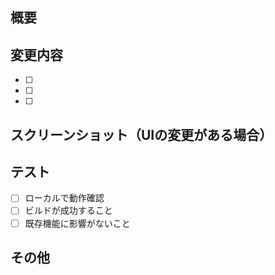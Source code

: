 ## 概要
<!-- このPRで何を変更したかを簡潔に説明してください -->

## 変更内容
<!-- 主な変更点をリストアップしてください -->
- [ ] 
- [ ] 
- [ ] 

## スクリーンショット（UIの変更がある場合）
<!-- 変更前後のスクリーンショットを貼ってください -->

## テスト
<!-- どのようにテストしたかを記載してください -->
- [ ] ローカルで動作確認
- [ ] ビルドが成功すること
- [ ] 既存機能に影響がないこと

## その他
<!-- レビュアーに伝えたいことがあれば記載してください -->